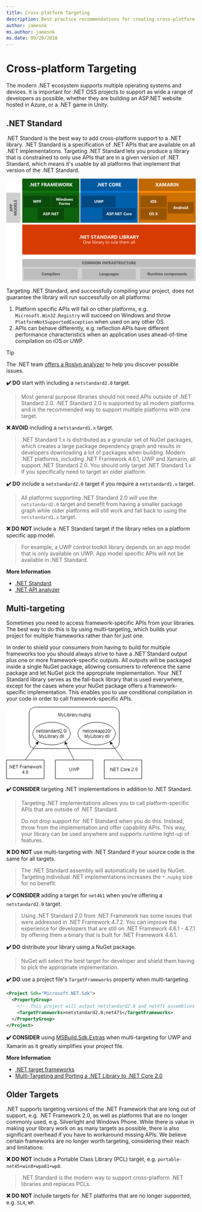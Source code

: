 ```yaml
---
title: Cross-platform Targeting
description: Best practice recommendations for creating cross-platform .NET libraries.
author: jamesnk
ms.author: jamesnk
ms.date: 09/20/2018
---
```

# Cross-platform Targeting

The modern .NET ecosystem supports multiple operating systems and devices. It is important for .NET OSS projects to support as wide a range of developers as possible, whether they are building an ASP.NET website hosted in Azure, or a .NET game in Unity.

## .NET Standard

.NET Standard is the best way to add cross-platform support to a .NET library. .NET Standard is a specification of .NET APIs that are available on all .NET implementations. Targeting .NET Standard lets you produce a library that is constrained to only use APIs that are in a given version of .NET Standard, which means it's usable by all platforms that implement that version of the .NET Standard.

![.NET Standard](./media/platforms-netstandard.png ".NET Standard")

Targeting .NET Standard, and successfully compiling your project, does not guarantee the library will run successfully on all platforms:

1. Platform specific APIs will fail on other platforms, e.g. `Microsoft.Win32.Registry` will succeed on Windows and throw `PlatformNotSupportedException` when used on any other OS.
2. APIs can behave differently, e.g. reflection APIs have different performance characteristics when an application uses ahead-of-time compilation on iOS or UWP.

> [!TIP]
> The .NET team [offers a Roslyn analyzer](https://docs.microsoft.com/en-us/dotnet/standard/analyzers/api-analyzer) to help you discover possible issues.

**✔️ DO** start with including a `netstandard2.0` target.

> Most general purpose libraries should not need APIs outside of .NET Standard 2.0. .NET Standard 2.0 is supported by all modern platforms and is the recommended way to support multiple platforms with one target.

**❌ AVOID** including a `netstandard1.x` target.

> .NET Standard 1.x is distributed as a granular set of NuGet packages, which creates a large package dependency graph and results in developers downloading a lot of packages when building. Modern .NET platforms, including .NET Framework 4.6.1, UWP and Xamarin, all support .NET Standard 2.0. You should only target .NET Standard 1.x if you specifically need to target an older platform.

**✔️ DO** include a `netstandard2.0` target if you require a `netstandard1.x` target.

> All platforms supporting .NET Standard 2.0 will use the `netstandard2.0` target and benefit from having a smaller package graph while older platforms will still work and fall back to using the `netstandard1.x` target.

**❌ DO NOT** include a .NET Standard target if the library relies on a platform specific app model.

> For example, a UWP control toolkit library depends on an app model that is only available on UWP. App model specific APIs will not be available in .NET Standard.

**More Information**

* [.NET Standard](https://docs.microsoft.com/en-us/dotnet/standard/net-standard)
* [.NET API analyzer](https://docs.microsoft.com/en-us/dotnet/standard/analyzers/api-analyzer)

## Multi-targeting

Sometimes you need to access framework-specific APIs from your libraries. The best way to do this is by using multi-targeting, which builds your project for multiple frameworks rather than for just one.

In order to shield your consumers from having to build for multiple frameworks too you should always strive to have a .NET Standard output plus one or more framework-specific outputs. All outputs will be packaged inside a single NuGet package, allowing consumers to reference the same package and let NuGet pick the appropriate implementation. Your .NET Standard library serves as the fall-back library that is used everywhere, except for the cases where your NuGet package offers a framework-specific implementation. This enables you to use conditional compilation in your code in order to call framework-specific APIs.

![NuGet package with multiple assemblies](./media/nuget-package-multiple-assemblies.png "NuGet package with multiple assemblies")

**✔️ CONSIDER** targeting .NET implementations in addition to .NET Standard.

> Targeting .NET implementations allows you to call platform-specific APIs that are outside of .NET Standard.
>
> Do not drop support for .NET Standard when you do this. Instead, throw from the implementation and offer capability APIs. This way, your library can be used anywhere and supports runtime light-up of features.

**❌ DO NOT** use multi-targeting with .NET Standard if your source code is the same for all targets.

> The .NET Standard assembly will automatically be used by NuGet. Targeting individual .NET implementations increases the `*.nupkg` size for no benefit.

**✔️ CONSIDER** adding a target for `net461` when you're offering a `netstandard2.0` target. 

> Using .NET Standard 2.0 from .NET Framework has some issues that were addressed in .NET Framework 4.7.2. You can improve the experience for developers that are still on .NET Framework 4.6.1 - 4.7.1 by offering them a binary that is built for .NET Framework 4.6.1.

**✔️ DO** distribute your library using a NuGet package.

> NuGet will select the best target for developer and shield them having to pick the appropriate implementation.

**✔️ DO** use a project file's `TargetFrameworks` property when multi-targeting.

```xml
<Project Sdk="Microsoft.NET.Sdk">
  <PropertyGroup>
    <!-- This project will output netstandard2.0 and net471 assemblies -->
    <TargetFrameworks>netstandard2.0;net471</TargetFrameworks>
  </PropertyGroup>
</Project>
```

**✔️ CONSIDER** using [MSBuild.Sdk.Extras](https://github.com/onovotny/MSBuildSdkExtras) when multi-targeting for UWP and Xamarin as it greatly simplifies your project file.

**More Information**

* [.NET target frameworks](https://docs.microsoft.com/en-us/dotnet/standard/frameworks)
* [Multi-Targeting and Porting a .NET Library to .NET Core 2.0](https://weblog.west-wind.com/posts/2017/Jun/22/MultiTargeting-and-Porting-a-NET-Library-to-NET-Core-20)

## Older Targets

.NET supports targeting versions of the .NET Framework that are long out of support, e.g. .NET Framework 2.0, as well as platforms that are no longer commonly used, e.g. Silverlight and Windows Phone. While there is value in making your library work on as many targets as possible, there is also significant overhead if you have to workaround missing APIs. We believe certain frameworks are no longer worth targeting, considering their reach and limitations:

**❌ DO NOT** include a Portable Class Library (PCL) target, e.g. `portable-net45+win8+wpa81+wp8`.

> .NET Standard is the modern way to support cross-platform .NET libraries and replaces PCLs.

**❌ DO NOT** include targets for .NET platforms that are no longer supported, e.g. `SL4`, `WP`.